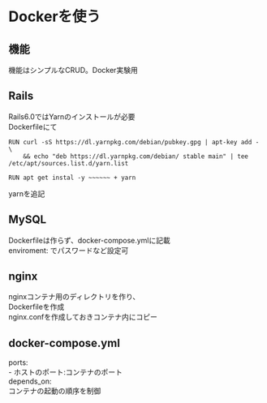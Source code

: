 # Dockerを使う

## 機能
機能はシンプルなCRUD。Docker実験用

## Rails

Rails6.0ではYarnのインストールが必要<br>
Dockerfileにて

~~~
RUN curl -sS https://dl.yarnpkg.com/debian/pubkey.gpg | apt-key add - \
    && echo "deb https://dl.yarnpkg.com/debian/ stable main" | tee /etc/apt/sources.list.d/yarn.list
~~~

~~~
RUN apt get instal -y ~~~~~~ + yarn
~~~ 
yarnを追記

## MySQL

Dockerfileは作らず、docker-compose.ymlに記載<br>
enviroment: でパスワードなど設定可
## nginx

nginxコンテナ用のディレクトリを作り、<br>
Dockerfileを作成<br>
nginx.confを作成しておきコンテナ内にコピー

## docker-compose.yml

ports: <br>
\- ホストのポート:コンテナのポート <br>
depends_on: <br>
  コンテナの起動の順序を制御
